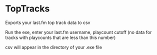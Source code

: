 # TopTracks
Exports your last.fm top track data to csv


Run the exe, enter your last.fm username, playcount cutoff (no data for tracks with playcounts that are less than this number)

csv will appear in the directory of your .exe file
